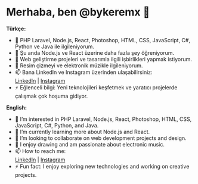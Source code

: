 # Merhaba, ben @bykeremx 👋

**Türkçe:**
- 👀 PHP Laravel, Node.js, React, Photoshop, HTML, CSS, JavaScript, C#, Python ve Java ile ilgileniyorum.
- 🌱 Şu anda Node.js ve React üzerine daha fazla şey öğreniyorum.
- 💞️ Web geliştirme projeleri ve tasarımla ilgili işbirlikleri yapmak istiyorum.
- 🎨 Resim çizmeyi ve elektronik müzikle ilgileniyorum.
- 📫 Bana LinkedIn ve Instagram üzerinden ulaşabilirsiniz:  
  [LinkedIn](https://www.linkedin.com/in/kerem-mutlu-815499271/) | [Instagram](https://www.instagram.com/kkeremutluk)
- ⚡ Eğlenceli bilgi: Yeni teknolojileri keşfetmek ve yaratıcı projelerde çalışmak çok hoşuma gidiyor.

**English:**
- 👀 I’m interested in PHP Laravel, Node.js, React, Photoshop, HTML, CSS, JavaScript, C#, Python, and Java.
- 🌱 I’m currently learning more about Node.js and React.
- 💞️ I’m looking to collaborate on web development projects and design.
- 🎨 I enjoy drawing and am passionate about electronic music.
- 📫 How to reach me:  
  [LinkedIn](https://www.linkedin.com/in/yourprofile) | [Instagram](https://www.instagram.com/yourprofile)
- ⚡ Fun fact: I enjoy exploring new technologies and working on creative projects.
